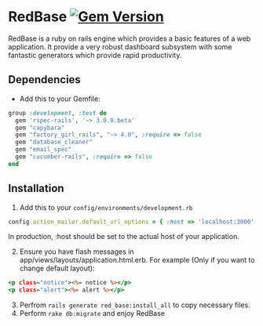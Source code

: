 # RedBase  [![Gem Version](https://badge.fury.io/rb/red_base.png)](http://badge.fury.io/rb/red_base)

RedBase is a ruby on rails engine which provides a basic features of a web application. It provide a very
robust dashboard subsystem with some fantastic generators which provide rapid productivity.

## Dependencies

* Add this to your Gemfile:

```ruby
group :development, :test do
  gem 'rspec-rails', '~> 3.0.0.beta'
  gem "capybara"
  gem "factory_girl_rails", "~> 4.0", :require => false
  gem "database_cleaner"
  gem "email_spec"
  gem "cucumber-rails", :require => false
end
```

## Installation

1. Add this to your `config/environments/development.rb`

```ruby
config.action_mailer.default_url_options = { :host => 'localhost:3000' }
```

In production, :host should be set to the actual host of your application.

2. Ensure you have flash messages in app/views/layouts/application.html.erb.
For example (Only if you want to change default layout):

```rhtml
<p class="notice"><%= notice %></p>
<p class="alert"><%= alert %></p>
```


3. Perfrom `rails generate red_base:install_all` to copy necessary files.
4. Perform `rake db:migrate` and enjoy RedBase
